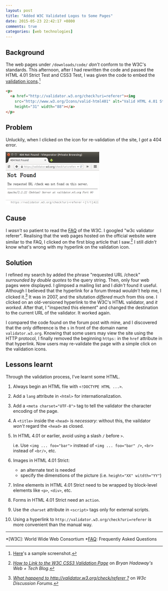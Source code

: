 ```yaml
---
layout: post
title: "Added W3C Validated Logos to Some Pages"
date: 2015-05-23 22:42:17 +0800
comments: true
categories: [web technologies]
---
```


Background
---

The web pages under `/downloads/code/` *don't* conform to the W3C's
standards.  This afternoon, after I had rewritten the code and passed
the HTML 4.01 Strict Test and CSS3 Test, I was given the code to embed
the [validation icons][valid_icons].[^samp_pic]

``` html HTML code for embedding the validation icon for HTML 4.01 Strict
<p>
  <a href="http://validator.w3.org/check?uri=referer"><img
    src="http://www.w3.org/Icons/valid-html401" alt="Valid HTML 4.01 Strict"
    height="31" width="88"></a>
</p>
```

Problem
---

Unluckily, when I clicked on the icon for re-validation of the site, I
*got* a 404 error.

<picture class="fancybox" title="404 Not Found">
  <source srcset="/images/posts/W3C/err497.png"
    media="(min-width: 497px)"></source>
  <img alt="404 not found" src="/images/posts/W3C/err300.png" />
</picture>

<!-- more -->

Cause
---

I *wasn't* so patient to read the [FAQ] of the W3C.  I googled "w3c
validator referer".  Realising that the web pages hosted on the
official website were similar to the FAQ, I clicked on the first blog
article that I saw.[^1st_blog]  I still *didn't* know what's wrong
with my hyperlink on the validation icon.

Solution
---

I refined my search by added the phrase "requested URL /check"
*surrounded by double quotes* to the query string.  Then, only four
web pages were displayed.  I glimpsed a mailing list and I *didn't*
found it useful.  Although I believed that the hyperlink for a forum
thread *wouldn't* help me, I clicked it.[^forum]  It was in 2007, and
the situtation *differed* much from this one.  I clicked on an
old-versioned hyperlink to the W3C's HTML validator, and *it worked*.
After that, I "inspected this element" and changed the destination to
the current URL of the validator.  It worked again.

I compared the code found on the forum post with mine, and I
discovered that the only difference is the `s` in front of the domain
name `validator.w3.org`.  Knowing that some users may view the site
using the HTTP protocol, I finally removed the beginning `https:` in
the `href` attribute in that hyperlink.  Now users may re-validate the
page with a simple click on the validation icons.

Lessons learnt
---

Through the validation process, I've learnt some HTML.

1. Always begin an HTML file with `<!DOCTYPE HTML ...>`.
2. Add a `lang` attribute in `<html>` for internationalization.
3. Add a `<meta charset="UTF-8">` tag to tell the validator the
character encoding of the page.
4. A `<title>` inside the `<head>` is *necessary*: without this, the
vaildator *won't* regard the `<head>` as closed.
5. In HTML 4.01 or earlier, avoid using a slash `/` before `>`.

    i.e. Use `<img ... foo="bar">` instead of `<img ... foo="bar" />`,
    `<br>` instead of `<br/>`, etc.

6. Images in HTML 4.01 Strict:

    - an alternate text is needed
    - specify the dimenstions of the picture (i.e. `height="XX"
        witdth="YY"`)

7. Inline elements in HTML 4.01 Strict need to be wrapped by
block-level elements like `<p>`, `<div>`, etc.
8. Forms in HTML 4.01 Strict need an `action`.
9. Use the `charset` attribute in `<script>` tags only for external
scripts.
10. Using a hyperlink to `http://validator.w3.org/check?uri=referer` is
more convenient than the manual way.

---
[^samp_pic]: [Here]'s a sample screenshot.
[^1st_blog]:
    [*How to Link to the W3C CSS3 Validation Page*][blog] on *Bryan
    Hadaway's Web + Tech Blog*.

[^forum]:
    [*What happend to http://validator.w3.org/check/referer ?*][forum]
    on *W3c Discussion Forums*.

[valid_icons]: http://www.w3.org/QA/Tools/Icons
[Here]: /images/posts/W3C/valid_code.png
[FAQ]: http://validator.w3.org/docs/help.html#faq-referer
[blog]: http://bryanhadaway.com/how-to-link-to-the-w3c-css3-validation-page/
[forum]: http://t29233.org-w3c-validator.w3ctalk.info/what-happend-to-http-validator-w3-org-check-referer-t29233.html#91166

*[W3C]: World Wide Web Consortium
*[FAQ]: Frequently Asked Questions
